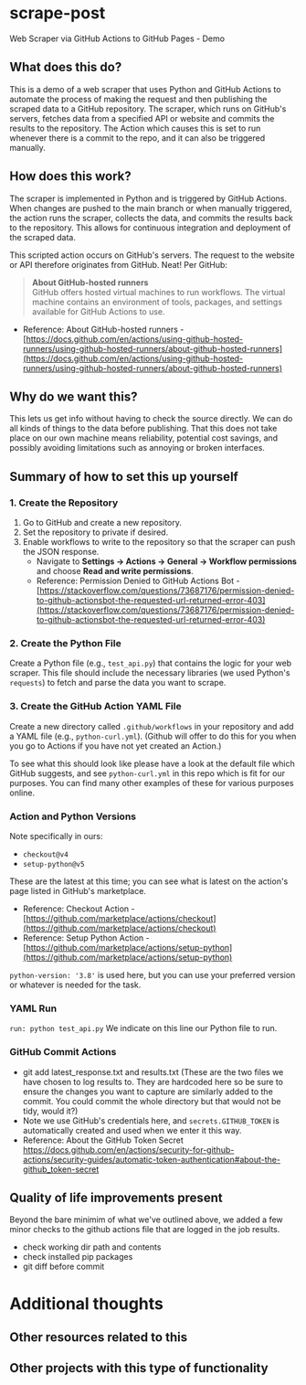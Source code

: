# scrape-post
Web Scraper via GitHub Actions to GitHub Pages - Demo

## What does this do?
This is a demo of a web scraper that uses Python and GitHub Actions to automate the process of making the request and then publishing the scraped data to a GitHub repository. The scraper, which runs on GitHub's servers, fetches data from a specified API or website and commits the results to the repository.
The Action which causes this is set to run whenever there is a commit to the repo, and it can also be triggered manually.

## How does this work?
The scraper is implemented in Python and is triggered by GitHub Actions. When changes are pushed to the main branch or when manually triggered, the action runs the scraper, collects the data, and commits the results back to the repository. This allows for continuous integration and deployment of the scraped data.

This scripted action occurs on GitHub's servers. The request to the website or API therefore originates from GitHub. Neat! Per GitHub:

> **About GitHub-hosted runners**  
> GitHub offers hosted virtual machines to run workflows. The virtual machine contains an environment of tools, packages, and settings available for GitHub Actions to use.

- Reference: About GitHub-hosted runners - [https://docs.github.com/en/actions/using-github-hosted-runners/using-github-hosted-runners/about-github-hosted-runners](https://docs.github.com/en/actions/using-github-hosted-runners/using-github-hosted-runners/about-github-hosted-runners) 

## Why do we want this?
This lets us get info without having to check the source directly. We can do all kinds of things to the data before publishing. That this does not take place on our own machine means reliability, potential cost savings, and possibly avoiding limitations such as annoying or broken interfaces.

## Summary of how to set this up yourself

### 1. Create the Repository
1. Go to GitHub and create a new repository.
2. Set the repository to private if desired.
3. Enable workflows to write to the repository so that the scraper can push the JSON response. 
   - Navigate to **Settings -> Actions -> General -> Workflow permissions** and choose **Read and write permissions**.
   - Reference: Permission Denied to GitHub Actions Bot - [https://stackoverflow.com/questions/73687176/permission-denied-to-github-actionsbot-the-requested-url-returned-error-403](https://stackoverflow.com/questions/73687176/permission-denied-to-github-actionsbot-the-requested-url-returned-error-403)

### 2. Create the Python File
Create a Python file (e.g., `test_api.py`) that contains the logic for your web scraper. This file should include the necessary libraries (we used Python's `requests`) to fetch and parse the data you want to scrape.

### 3. Create the GitHub Action YAML File
Create a new directory called `.github/workflows` in your repository and add a YAML file (e.g., `python-curl.yml`).
(Github will offer to do this for you when you go to Actions if you have not yet created an Action.)

To see what this should look like please have a look at the default file which GitHub suggests, and see `python-curl.yml` in this repo which is fit for our purposes. You can find many other examples of these for various purposes online.

### Action and Python Versions
Note specifically in ours:
- `checkout@v4`
- `setup-python@v5`

These are the latest at this time; you can see what is latest on the action's page listed in GitHub's marketplace.
- Reference: Checkout Action - [https://github.com/marketplace/actions/checkout](https://github.com/marketplace/actions/checkout)
- Reference: Setup Python Action - [https://github.com/marketplace/actions/setup-python](https://github.com/marketplace/actions/setup-python)

`python-version: '3.8'` is used here, but you can use your preferred version or whatever is needed for the task.

### YAML Run
`run: python test_api.py`
We indicate on this line our Python file to run.

### GitHub Commit Actions
- git add latest_response.txt and results.txt (These are the two files we have chosen to log results to. They are hardcoded here so be sure to ensure the changes you want to capture are similarly added to the commit. You could commit the whole directory but that would not be tidy, would it?)
- Note we use GitHub's credentials here, and `secrets.GITHUB_TOKEN` is automatically created and used when we enter it this way.
- Reference: About the GitHub Token Secret https://docs.github.com/en/actions/security-for-github-actions/security-guides/automatic-token-authentication#about-the-github_token-secret

## Quality of life improvements present
Beyond the bare minimim of what we've outlined above, we added a few minor checks to the github actions file that are logged in the job results.
- check working dir path and contents
- check installed pip packages
- git diff before commit

# Additional thoughts

## Other resources related to this

## Other projects with this type of functionality

